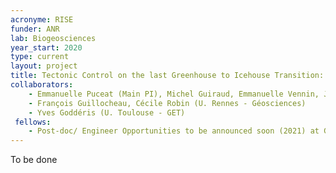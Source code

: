 ```yaml
---
acronyme: RISE
funder: ANR
lab: Biogeosciences
year_start: 2020
type: current
layout: project
title: Tectonic Control on the last Greenhouse to Icehouse Transition: the Rise of Africa
collaborators:
    - Emmanuelle Puceat (Main PI), Michel Guiraud, Emmanuelle Vennin, J.F Deconinck, P. Pellenard (U. Burgundy - Biogéosciences)
    - François Guillocheau, Cécile Robin (U. Rennes - Géosciences)
    - Yves Goddéris (U. Toulouse - GET)
 fellows:
    - Post-doc/ Engineer Opportunities to be announced soon (2021) at GET, Biogeosciences and Geosciences Rennes
---
```


To be done
